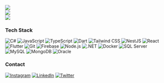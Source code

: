 ![](https://github-readme-stats.vercel.app/api?username=angelstchavez&theme=great-gatsby&hide_border=true&include_all_commits=true&count_private=true)<br/>
![](https://github-readme-streak-stats.herokuapp.com/?user=angelstchavez&theme=great-gatsby&hide_border=true)<br/>
![](https://github-readme-stats.vercel.app/api/top-langs/?username=angelstchavez&theme=great-gatsby&hide_border=true&include_all_commits=true&count_private=true&layout=compact)


### Tech Stack
![C#](https://img.shields.io/badge/C%23-%23239120.svg?style=for-the-badge&logo=c-sharp&logoColor=white)
![JavaScript](https://img.shields.io/badge/JavaScript-%23F7DF1E.svg?style=for-the-badge&logo=javascript&logoColor=black)
![TypeScript](https://img.shields.io/badge/TypeScript-%23007ACC.svg?style=for-the-badge&logo=typescript&logoColor=white)
![Dart](https://img.shields.io/badge/Dart-%230175C2.svg?style=for-the-badge&logo=dart&logoColor=white)
![Tailwind CSS](https://img.shields.io/badge/Tailwind_CSS-%2338B2AC.svg?style=for-the-badge&logo=tailwind-css&logoColor=white)
![NestJS](https://img.shields.io/badge/NestJS-%23E0234E.svg?style=for-the-badge&logo=nestjs&logoColor=white)
![React](https://img.shields.io/badge/react-%2320232a.svg?style=for-the-badge&logo=react&logoColor=%2361DAFB) 
![Flutter](https://img.shields.io/badge/Flutter-%2302569B.svg?style=for-the-badge&logo=flutter&logoColor=white)
![Git](https://img.shields.io/badge/Git-%23F05032.svg?style=for-the-badge&logo=git&logoColor=white)
![Firebase](https://img.shields.io/badge/firebase-%23039BE5.svg?style=for-the-badge&logo=firebase)
![Node.js](https://img.shields.io/badge/Node.js-%23339933.svg?style=for-the-badge&logo=node.js&logoColor=white)
![.NET](https://img.shields.io/badge/.NET-%235C2D91.svg?style=for-the-badge&logo=.net&logoColor=white)
![Docker](https://img.shields.io/badge/Docker-%232496ED.svg?style=for-the-badge&logo=docker&logoColor=white)
![SQL Server](https://img.shields.io/badge/SQL_Server-%23CC2927.svg?style=for-the-badge&logo=microsoft-sql-server&logoColor=white)
![MySQL](https://img.shields.io/badge/MySQL-%234479A1.svg?style=for-the-badge&logo=mysql&logoColor=white)
![MongoDB](https://img.shields.io/badge/MongoDB-%234EA94B.svg?style=for-the-badge&logo=mongodb&logoColor=white)
![Oracle](https://img.shields.io/badge/Oracle-%23F80000.svg?style=for-the-badge&logo=oracle&logoColor=white)

### Contact
[![Instagram](https://img.shields.io/badge/Instagram-%23E4405F.svg?style=for-the-badge&logo=instagram&logoColor=white)](https://www.instagram.com/angelstchavez)
[![LinkedIn](https://img.shields.io/badge/LinkedIn-%230077B5.svg?style=for-the-badge&logo=linkedin&logoColor=white)](https://www.linkedin.com/in/angelstchavez)
[![Twitter](https://img.shields.io/badge/Twitter-%231DA1F2.svg?style=for-the-badge&logo=twitter&logoColor=white)](https://twitter.com/angelstchavez)
